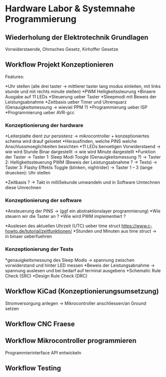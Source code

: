 # Hardware Labor & Systemnahe Programmierung

## Wiederholung der Elektrotechnik Grundlagen
Vorwiderstaende, Ohmsches Gesetz, Kirhoffer Gesetze

## Workflow Projekt Konzeptionieren
<tba>
Features:

*Uhr stellen (alle drei taster → mittlerer taster lang modus einleiten, mit links stunde und mit rechts minute stellen)
*PWM Helligkeitssteurung
*Binaere Ausgabe auf 11 LEDs
*Steuerung ueber Taster
*Sleepmodi mit Beweis der Leistungsabnahme
*Zeitbasis ueber Timer und Uhrenquarz (Genauigkeitsmessung → wieviel PPM ?)
*Programmierung ueber ISP
*Programmierung ueber AVR-gcc



### Konzeptionierung der hardware
*Leiterplatte dient zur persistenz → mikrocontroller + konzeptioniertes schema wird drauf geloetet
*Herausfinden, welche PINS welche Anschlussmoeglichkeiten besichten
*11 LEDs benoetigen Vorwiderstaend
	→ wie wird Stunde Binar dargestellt 
	→ wie wird Minute dargestellt
*Funktion der Taster
	→ Taster 1: Sleep Modi Toogle (Genauigkeitsmessung ?)
	→ Taster 2: Helligkeitssteuerung PWM (Beweis der Leistungsabnahme ? → Tests)
	→ Taster 3: Flashy Effekts Toggle (blinken, nightrider)
	→ Taster 1 – 3 (lange druecken): Uhr stellen

*Zeitbasis ?
	→ Takt in milliSekunde umwandeln und in Software Umtechnen diese Umrechnen

### Konzeptionierung der software
*Ansteuerung der PINS
	→ (ggf ein abstraktionslayer programmierung)
*Wie steuern wir die Taster an ?
*Wie wird PWM implementiert ?

*Auslesen des aktuellen Uhrzeit (UTC) ueber time struct https://www.c-howto.de/tutorial/zeitfunktionen/
*Stunden und Minuten aus time struct → in binaer ueberfuehren


### Konzeptionierung der Tests
*genauigkeitsmessung des Sleep Modis
	→ spannung zwischen vorwiderstand und hinter LED messen
*Beweis der  Leistungsabnahme
	→ spannung auslesen und bei bedarf auf terminal ausgebens
*Schematic Rule Check (SRC)
*Design Rule Check (DRC)

## Workflow KiCad (Konzeptionierungsumsetzung)
Stromversorgung anlegen → Mikrocontroller anschliessen/an Ground setzen

## Workflow CNC Fraese 
<tba>

## Workflow Mikrocontroller programmieren
Programmierinterface API entwickeln
<tba>

## Workflow Testing 
<tba>
